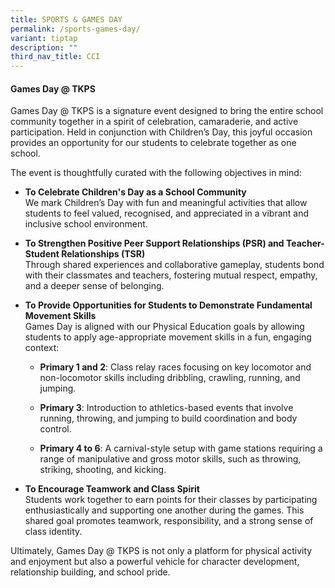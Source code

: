 ```yaml
---
title: SPORTS & GAMES DAY
permalink: /sports-games-day/
variant: tiptap
description: ""
third_nav_title: CCI
---
```

<h4><strong>Games Day @ TKPS</strong></h4>
<p>Games Day @ TKPS is a signature event designed to bring the entire school
community together in a spirit of celebration, camaraderie, and active
participation. Held in conjunction with Children’s Day, this joyful occasion
provides an opportunity for our students to celebrate together as one school.</p>
<p></p>
<p></p>
<p>The event is thoughtfully curated with the following objectives in mind:</p>
<ul data-tight="true" class="tight">
<li>
<p><strong>To Celebrate Children's Day as a School Community</strong>
<br>We mark Children’s Day with fun and meaningful activities that allow students
to feel valued, recognised, and appreciated in a vibrant and inclusive
school environment.</p>
</li>
<li>
<p><strong>To Strengthen Positive Peer Support Relationships (PSR) and Teacher-Student Relationships (TSR)</strong>
<br>Through shared experiences and collaborative gameplay, students bond with
their classmates and teachers, fostering mutual respect, empathy, and a
deeper sense of belonging.</p>
</li>
<li>
<p><strong>To Provide Opportunities for Students to Demonstrate Fundamental Movement Skills</strong>
<br>Games Day is aligned with our Physical Education goals by allowing students
to apply age-appropriate movement skills in a fun, engaging context:</p>
<ul data-tight="true" class="tight">
<li>
<p><strong>Primary 1 and 2</strong>: Class relay races focusing on key locomotor
and non-locomotor skills including dribbling, crawling, running, and jumping.</p>
</li>
<li>
<p><strong>Primary 3</strong>: Introduction to athletics-based events that
involve running, throwing, and jumping to build coordination and body control.</p>
</li>
<li>
<p><strong>Primary 4 to 6</strong>: A carnival-style setup with game stations
requiring a range of manipulative and gross motor skills, such as throwing,
striking, shooting, and kicking.</p>
</li>
</ul>
</li>
<li>
<p><strong>To Encourage Teamwork and Class Spirit</strong>
<br>Students work together to earn points for their classes by participating
enthusiastically and supporting one another during the games. This shared
goal promotes teamwork, responsibility, and a strong sense of class identity.</p>
</li>
</ul>
<p></p>
<p>Ultimately, Games Day @ TKPS is not only a platform for physical activity
and enjoyment but also a powerful vehicle for character development, relationship
building, and school pride.</p>